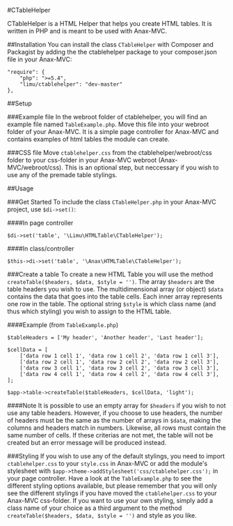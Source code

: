 #CTableHelper

CTableHelper is a HTML Helper that helps you create HTML tables. It is written in PHP
and is meant to be used with Anax-MVC.

##Installation
You can install the class ```CTableHelper``` with Composer and Packagist by adding the the ctablehelper
package to your composer.json file in your Anax-MVC:

```
"require": {
    "php": ">=5.4",
    "limu/ctablehelper": "dev-master"
},
```

##Setup

###Example file
In the webroot folder of ctablehelper, you will find an example file named
```TableExample.php```. Move this file into your webroot folder of your Anax-MVC.
It is a simple page controller for Anax-MVC and contains examples of
html tables the module can create.

###CSS file
Move ```ctablehelper.css``` from the ctablehelper/webroot/css folder to your css-folder
in your Anax-MVC webroot (Anax-MVC/webroot/css). This is an optional step, but neccessary if
you wish to use any of the premade table stylings.

##Usage

###Get Started
To include the class ```CTableHelper.php``` in your Anax-MVC project, use ```$di->set()```:

####In page controller
```
$di->set('table', '\Limu\HTMLTable\CTableHelper');
```

####In class/controller
```
$this->di->set('table', '\Anax\HTMLTable\CTableHelper');
```

###Create a table
To create a new HTML Table you will use the method ```createTable($headers, $data, $style = '')```.
The array ```$headers``` are the table headers you wish to use.
The multidimensional array (or object) ```$data``` contains the data that goes into the table cells. Each inner array represents one row in the table.
The optional string ```$style``` is which class name (and thus which styling) you wish to assign to the HTML table.

####Example (from ```TableExample.php```)
```
$tableHeaders = ['My header', 'Another header', 'Last header'];

$cellData = [
    ['data row 1 cell 1', 'data row 1 cell 2', 'data row 1 cell 3'],
    ['data row 2 cell 1', 'data row 2 cell 2', 'data row 2 cell 3'],
    ['data row 3 cell 1', 'data row 3 cell 2', 'data row 3 cell 3'],
    ['data row 4 cell 1', 'data row 4 cell 2', 'data row 4 cell 3'],
];

$app->table->createTable($tableHeaders, $cellData, 'light');
```

####Note
It is possible to use an empty array for ```$headers``` if you wish to not use
any table headers. However, if you choose to use headers, the number of headers must
be the same as the number of arrays in ```$data```, making the columns and headers match in numbers.
Likewise, all rows must contain the same number of cells. If these criterias are not met, the table
will not be created but an error message will be produced instead.



###Styling
If you wish to use any of the default stylings, you need to import ```ctablehelper.css```
to your ```style.css``` in Anax-MVC or add the module's stylesheet with ```$app->theme->addStylesheet('css/ctablehelper.css');``` in
your page controller. Have a look at the ```TableExample.php``` to see the different styling options available, but please remember that
you will only see the different stylings if you have moved the ```ctablehelper.css``` to your Anax-MVC css-folder.
If you want to use your own styling, simply add a class name of your choice as a third argument to the method
```createTable($headers, $data, $style = '')``` and style as you like.

